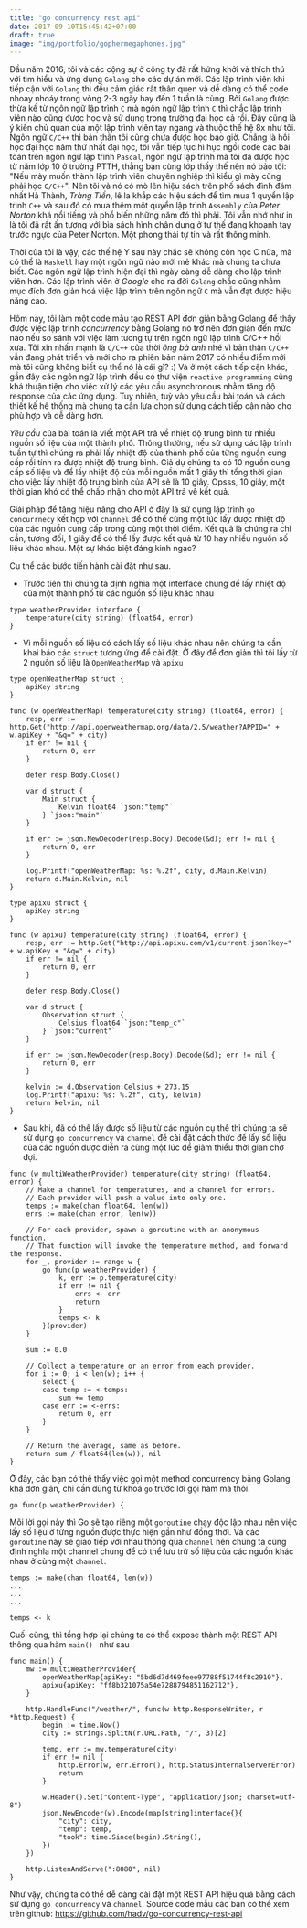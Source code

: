 ```yaml
---
title: "go concurrency rest api"
date: 2017-09-10T15:45:42+07:00
draft: true
image: "img/portfolio/gophermegaphones.jpg"
---
```


Đầu năm 2016, tôi và các cộng sự ở công ty đã rất hứng khởi và thích thú với tìm hiểu và ứng dụng `Golang` cho các dự án mới.
Các lập trình viên khi tiếp cận với `Golang` thì đều cảm giác rất thân quen và dễ dàng có thể code nhoay nhoáy trong vòng 2-3 ngày hay đến 1 tuần là cùng.
Bởi `Golang` được thừa kế từ ngôn ngữ lập trình `C` mà ngôn ngữ lập trình `C` thì chắc lập trình viên nào cũng được học và sử dụng trong trường đại học cả rồi. 
Đây cũng là ý kiến chủ quan của một lập trình viên tay ngang và thuộc thế hệ 8x như tôi. Ngôn ngữ `C/C++` thì bản thân tôi cũng chưa được học bao giờ. 
Chẳng là hồi học đại học năm thứ nhất đại học, tôi vẫn tiếp tục hì hục ngồi code các bài toán trên ngôn ngữ lập trình `Pascal`, ngôn ngữ lập trình mà tôi đã được học từ năm lớp 10 ở trường PTTH, thằng bạn cùng lớp thấy thế nên nó bảo tôi: "Nếu mày muốn thành lập trình viên chuyên nghiệp thì kiểu gì mày cũng phải học `C/C++`".
Nên tôi và nó có mò lên hiệu sách trên phố sách đình đám nhất Hà Thành, *Tràng Tiền*, lê la khắp các hiệu sách để tìm mua 1 quyển lập trình `C++` và sau đó có mua thêm một quyển lập trình `Assembly` của *Peter Norton* khá nổi tiếng và phổ biến những năm đó thì phải.
Tôi vẫn nhớ như in là tôi đã rất ấn tượng với bìa sách hình chân dung ở tư thế đang khoanh tay trước ngực của Peter Norton. Một phong thái tự tin và rất thông minh.

Thời của tôi là vậy, các thế hệ Y sau này chắc sẽ không còn học C nữa, mà có thể là `Haskell` hay một ngôn ngữ nào mới mẻ khác mà chúng ta chưa biết.
Các ngôn ngữ lập trình hiện đại thì ngày càng dễ dàng cho lập trình viên hơn. Các lập trình viên ở *Google* cho ra đời `Golang` chắc cũng nhằm mục đích đơn giản hoá việc lập trình trên ngôn ngữ `C` mà vẫn đạt được hiệu năng cao.

Hôm nay, tôi làm một code mẫu tạo REST API đơn giản bằng Golang để thấy được việc lập trình *concurrency* bằng Golang nó trở nên đơn giản đến mức nào nếu so sánh với việc làm tương tự trên ngôn ngữ lập trình C/C++ hồi xưa.
Tôi xin nhấn mạnh là `C/C++` của thời *ông bà anh* nhé vì bản thân `C/C++` vẫn đang phát triển và mới cho ra phiên bản năm 2017 có nhiều điểm mới mà tôi cũng không biết cụ thể nó là cái gì? :)
Và ở một cách tiếp cận khác, gần đây các ngôn ngữ lập trình đều có thư viện `reactive programming` cũng khá thuận tiện cho việc xử lý các yêu cầu asynchronous nhằm tăng độ response của các ứng dụng.
Tuy nhiên, tuỳ vào yêu cầu bài toán và cách thiết kế hệ thống mà chúng ta cần lựa chọn sử dụng cách tiếp cận nào cho phù hợp và dễ dàng hơn.

*Yêu cầu* của bài toán là viết một API trả về nhiệt độ trung bình từ nhiều nguồn số liệu của một thành phố.
Thông thường, nếu sử dụng các lập trình tuần tự thì chúng ra phải lấy nhiệt độ của thành phố của từng nguồn cung cấp rồi tính ra được nhiệt độ trung bình.
Giả dụ chúng ta có 10 nguồn cung cấp số liệu và để lấy nhiệt độ của mỗi nguồn mất 1 giây thì tổng thời gian cho việc lấy nhiệt độ trung bình của API sẽ là 10 giây.
Opsss, 10 giây, một thời gian khó có thể chấp nhận cho một API trả về kết quả.

Giải pháp để tăng hiệu năng cho API ở đây là sử dụng lập trình `go concurrnecy` kết hợp với `channel` để có thể cùng một lúc lấy được nhiệt độ của các nguồn cung cấp trong cùng một thời điểm.
Kết quả là chúng ra chỉ cần, tương đối, 1 giây để có thể lấy được kết quả từ 10 hay nhiều nguồn số liệu khác nhau. Một sự khác biệt đáng kinh ngạc?

Cụ thể các bước tiến hành cài đặt như sau.

* Trước tiên thì chúng ta định nghĩa một interface chung để lấy nhiệt độ của một thành phố từ các nguồn số liệu khác nhau

```
type weatherProvider interface {
	temperature(city string) (float64, error)
}
```

* Vì mỗi nguồn số liệu có cách lấy số liệu khác nhau nên chúng ta cần khai báo các `struct` tương ứng để cài đặt. 
Ở đây để đơn giản thì tôi lấy từ 2 nguồn số liệu là `OpenWeatherMap` và `apixu`


```
type openWeatherMap struct {
	apiKey string
}

func (w openWeatherMap) temperature(city string) (float64, error) {
	resp, err := http.Get("http://api.openweathermap.org/data/2.5/weather?APPID=" + w.apiKey + "&q=" + city)
	if err != nil {
		return 0, err
	}

	defer resp.Body.Close()

	var d struct {
		Main struct {
			Kelvin float64 `json:"temp"`
		} `json:"main"`
	}

	if err := json.NewDecoder(resp.Body).Decode(&d); err != nil {
		return 0, err
	}

	log.Printf("openWeatherMap: %s: %.2f", city, d.Main.Kelvin)
	return d.Main.Kelvin, nil
}

type apixu struct {
	apiKey string
}

func (w apixu) temperature(city string) (float64, error) {
	resp, err := http.Get("http://api.apixu.com/v1/current.json?key=" + w.apiKey + "&q=" + city)
	if err != nil {
		return 0, err
	}

	defer resp.Body.Close()

	var d struct {
		Observation struct {
			Celsius float64 `json:"temp_c"`
		} `json:"current"`
	}

	if err := json.NewDecoder(resp.Body).Decode(&d); err != nil {
		return 0, err
	}

	kelvin := d.Observation.Celsius + 273.15
	log.Printf("apixu: %s: %.2f", city, kelvin)
	return kelvin, nil
}
```

* Sau khi, đã có thể lấy được số liệu từ các nguồn cụ thể thì chúng ta sẽ sử dụng `go concurrency` và `channel` để cài đặt cách thức để lấy số liệu của các nguồn được diễn ra cùng một lúc để giảm thiểu thời gian chờ đợi.

```
func (w multiWeatherProvider) temperature(city string) (float64, error) {
	// Make a channel for temperatures, and a channel for errors.
	// Each provider will push a value into only one.
	temps := make(chan float64, len(w))
	errs := make(chan error, len(w))

	// For each provider, spawn a goroutine with an anonymous function.
	// That function will invoke the temperature method, and forward the response.
	for _, provider := range w {
		go func(p weatherProvider) {
			k, err := p.temperature(city)
			if err != nil {
				errs <- err
				return
			}
			temps <- k
		}(provider)
	}

	sum := 0.0

	// Collect a temperature or an error from each provider.
	for i := 0; i < len(w); i++ {
		select {
		case temp := <-temps:
			sum += temp
		case err := <-errs:
			return 0, err
		}
	}

	// Return the average, same as before.
	return sum / float64(len(w)), nil
}
```

Ở đây, các bạn có thể thấy việc gọi một method concurrency bằng Golang khá đơn giản, chỉ cần dùng từ khoá `go` trước lời gọi hàm mà thôi.

```
go func(p weatherProvider) {
```

Mỗi lời gọi này thì Go sẽ tạo riêng một `goroutine` chạy độc lập nhau nên việc lấy số liệu ở từng nguồn được thực hiện gần như đồng thời.
Và các `goroutine` này sẽ giao tiếp với nhau thông qua `channel` nên chúng ta cũng định nghĩa một channel chung để có thể lưu trữ số liệu của các nguồn khác nhau ở cùng một `channel`.

```
temps := make(chan float64, len(w))
...
...
...

temps <- k
```

Cuối cùng, thì tổng hợp lại chúng ta có thể expose thành một REST API thông qua hàm `main() ` như sau

```
func main() {
	mw := multiWeatherProvider{
		openWeatherMap{apiKey: "5bd6d7d469feee97788f51744f8c2910"},
		apixu{apiKey: "ff8b321075a54e7288794851162712"},
	}

	http.HandleFunc("/weather/", func(w http.ResponseWriter, r *http.Request) {
		begin := time.Now()
		city := strings.SplitN(r.URL.Path, "/", 3)[2]

		temp, err := mw.temperature(city)
		if err != nil {
			http.Error(w, err.Error(), http.StatusInternalServerError)
			return
		}

		w.Header().Set("Content-Type", "application/json; charset=utf-8")
		json.NewEncoder(w).Encode(map[string]interface{}{
			"city": city,
			"temp": temp,
			"took": time.Since(begin).String(),
		})
	})

	http.ListenAndServe(":8080", nil)
}
```

Như vậy, chúng ta có thể dễ dàng cài đặt một REST API hiệu quả bằng cách sử dụng `go concurrency` và `channel`. 
Source code mẫu các bạn có thể xem trên github: https://github.com/hadv/go-concurrency-rest-api